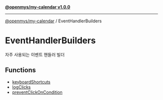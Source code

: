 [**@openmys/my-calendar v1.0.0**](../../../README.md)

***

[@openmys/my-calendar](../../../globals.md) / EventHandlerBuilders

# EventHandlerBuilders

자주 사용되는 이벤트 핸들러 빌더

## Functions

- [keyboardShortcuts](functions/keyboardShortcuts.md)
- [logClicks](functions/logClicks.md)
- [preventClickOnCondition](functions/preventClickOnCondition.md)

